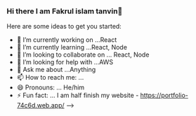 ### Hi there I am Fakrul islam tanvin👋


Here are some ideas to get you started:

- 🔭 I’m currently working on ...React
- 🌱 I’m currently learning ...React, Node
- 👯 I’m looking to collaborate on ... React, Node
- 🤔 I’m looking for help with ...AWS
- 💬 Ask me about ...Anything
- 📫 How to reach me: ...
- 😄 Pronouns: ... He/him
- ⚡ Fun fact: ... I am half finish
my website - https://portfolio-74c6d.web.app/ 
-->

